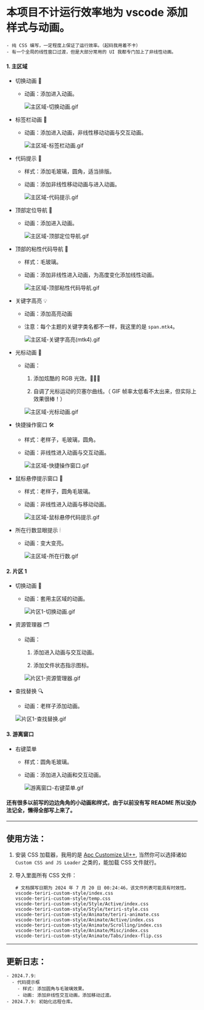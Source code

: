 # 本项目不计运行效率地为 vscode 添加样式与动画。

    - 纯 CSS 编写，一定程度上保证了运行效率。（起码我用着不卡）
    - 有一个全局的线性窗口过渡，但是大部分常用的 UI 我都专门加上了非线性动画。

#### 1. 主区域

- 切换动画 🎇
  
  - 动画：添加进入动画。
    
    ![主区域-切换动画.gif](Preview\GIF\主区域-切换动画.gif)

- 标签栏动画 🔮
  
  - 动画：添加进入动画，非线性移动动画与交互动画。
    
    ![主区域-标签栏动画.gif](Preview\GIF\主区域-标签栏动画.gif)

- 代码提示 🔎
  
  - 样式：添加毛玻璃，圆角，适当排版。
  
  - 动画：添加非线性移动动画与进入动画。
    
    ![主区域-代码提示.gif](Preview\GIF\主区域-代码提示.gif)

- 顶部定位导航 📘
  
  - 动画：添加进入动画。
    
    ![主区域-顶部定位导航.gif](Preview\GIF\主区域-顶部定位导航.gif)

- 顶部的粘性代码导航 🧲
  
  - 样式：毛玻璃。
  
  - 动画：添加非线性进入动画，为高度变化添加线性动画。
    
    ![主区域-顶部粘性代码导航.gif](Preview\GIF\主区域-顶部粘性代码导航.gif)

- 关键字高亮 💡
  
  - 动画：添加高亮动画
  
  - 注意：每个主题的关键字类名都不一样，我这里的是 `span.mtk4`。
    
    ![主区域-关键字高亮(mtk4).gif](Preview\GIF\主区域-关键字高亮(mtk4).gif)

- 光标动画 📍
  
  - 动画：
    
    1. 添加炫酷的 RGB 光效。🌈🌈🌈
    
    2. 自调了光标运动的贝塞尔曲线。（ GIF 帧率太低看不太出来，但实际上效果很棒！）
    
    ![主区域-光标动画.gif](Preview\GIF\主区域-光标动画.gif)

- 快捷操作窗口 🛠
  
  - 样式：老样子，毛玻璃，圆角。
  
  - 动画：非线性进入动画与交互动画。
    
    ![主区域-快捷操作窗口.gif](Preview\GIF\主区域-快捷操作窗口.gif)

- 鼠标悬停提示窗口 🎈
  
  - 样式：老样子，圆角毛玻璃。
  
  - 动画：非线性进入动画与移动动画。
    
    ![主区域-鼠标悬停代码提示.gif](Preview\GIF\主区域-鼠标悬停代码提示.gif)

- 所在行数显眼提示 🕯
  
  - 动画：变大变亮。
    
    ![主区域-所在行数.gif](Preview\GIF\主区域-所在行数.gif)

#### 2. 片区 1

- 切换动画 🔮
  
  - 动画：套用主区域的动画。
    
    ![片区1-切换动画.gif](Preview\GIF\片区1-切换动画.gif)

- 资源管理器 🗂
  
  - 动画：
    
    1. 添加进入动画与交互动画。
    
    2. 添加文件状态指示图标。
    
    ![片区1-资源管理器.gif](Preview\GIF\片区1-资源管理器.gif)

- 查找替换 🔍
  
  - 动画：老样子添加动画。
  
  ![片区1-查找替换.gif](Preview\GIF\片区1-查找替换.gif)

#### 3. 游离窗口

- 右键菜单
  
  - 样式：圆角毛玻璃。
  
  - 动画：添加进入动画和交互动画。
    
    ![游离窗口-右键菜单.gif](Preview\GIF\游离窗口-右键菜单.gif)

#### 还有很多以前写的边边角角的小动画和样式，由于以前没有写 README 所以没办法记全，懒得全部写上来了。

---

## 使用方法：

1. 安装 CSS 加载器，我用的是 <a href="https://marketplace.visualstudio.com/items?itemName=drcika.apc-extension">Apc Customize UI++</a>, 当然你可以选择诸如 `Custom CSS and JS Loader` 之类的，能加载 CSS 文件就行。

2. 导入里面所有 CSS 文件：
   
   ```
   # 文档撰写日期为 2024 年 7 月 20 日 00:24:46，该文件列表可能具有时效性。
   vscode-teriri-custom-style/index.css
   vscode-teriri-custom-style/temp.css
   vscode-teriri-custom-style/Style/Active/index.css
   vscode-teriri-custom-style/Style/teriri-style.css
   vscode-teriri-custom-style/Animate/teriri-animate.css
   vscode-teriri-custom-style/Animate/Active/index.css
   vscode-teriri-custom-style/Animate/Scrolling/index.css
   vscode-teriri-custom-style/Animate/Misc/index.css
   vscode-teriri-custom-style/Animate/Tabs/index-flip.css
   ```

---

## 更新日志：

    - 2024.7.9: 
      - 代码提示框
        - 样式: 添加圆角与毛玻璃效果。
        - 动画: 添加非线性交互动画，添加移动过渡。
    - 2024.7.9: 初始化远程仓库。
